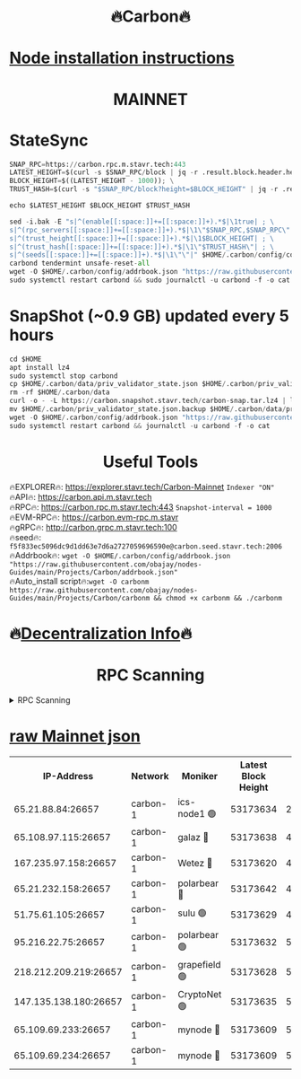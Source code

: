<h1 align="center"> 🔥Carbon🔥</h1>

[Node installation instructions](https://github.com/obajay/nodes-Guides/tree/main/Projects/Carbon)
=
<h1 align="center"> MAINNET</h1>

# StateSync
```python
SNAP_RPC=https://carbon.rpc.m.stavr.tech:443
LATEST_HEIGHT=$(curl -s $SNAP_RPC/block | jq -r .result.block.header.height); \
BLOCK_HEIGHT=$((LATEST_HEIGHT - 1000)); \
TRUST_HASH=$(curl -s "$SNAP_RPC/block?height=$BLOCK_HEIGHT" | jq -r .result.block_id.hash)

echo $LATEST_HEIGHT $BLOCK_HEIGHT $TRUST_HASH

sed -i.bak -E "s|^(enable[[:space:]]+=[[:space:]]+).*$|\1true| ; \
s|^(rpc_servers[[:space:]]+=[[:space:]]+).*$|\1\"$SNAP_RPC,$SNAP_RPC\"| ; \
s|^(trust_height[[:space:]]+=[[:space:]]+).*$|\1$BLOCK_HEIGHT| ; \
s|^(trust_hash[[:space:]]+=[[:space:]]+).*$|\1\"$TRUST_HASH\"| ; \
s|^(seeds[[:space:]]+=[[:space:]]+).*$|\1\"\"|" $HOME/.carbon/config/config.toml
carbond tendermint unsafe-reset-all
wget -O $HOME/.carbon/config/addrbook.json "https://raw.githubusercontent.com/obajay/nodes-Guides/main/Projects/Carbon/addrbook.json"
sudo systemctl restart carbond && sudo journalctl -u carbond -f -o cat
```
# SnapShot (~0.9 GB) updated every 5 hours
```python
cd $HOME
apt install lz4
sudo systemctl stop carbond
cp $HOME/.carbon/data/priv_validator_state.json $HOME/.carbon/priv_validator_state.json.backup
rm -rf $HOME/.carbon/data
curl -o - -L https://carbon.snapshot.stavr.tech/carbon-snap.tar.lz4 | lz4 -c -d - | tar -x -C $HOME/.carbon --strip-components 2
mv $HOME/.carbon/priv_validator_state.json.backup $HOME/.carbon/data/priv_validator_state.json
wget -O $HOME/.carbon/config/addrbook.json "https://raw.githubusercontent.com/obajay/nodes-Guides/main/Projects/Carbon/addrbook.json"
sudo systemctl restart carbond && journalctl -u carbond -f -o cat
```

 <h1 align="center"> Useful Tools</h1>

🔥EXPLORER🔥:     https://explorer.stavr.tech/Carbon-Mainnet        `Indexer "ON"` \
🔥API🔥:          https://carbon.api.m.stavr.tech \
🔥RPC🔥:          https://carbon.rpc.m.stavr.tech:443              `Snapshot-interval = 1000` \
🔥EVM-RPC🔥:      https://carbon.evm-rpc.m.stavr \
🔥gRPC🔥:         http://carbon.grpc.m.stavr.tech:100 \
🔥seed🔥:      `f5f833ec5096dc9d1dd63e7d6a2727059696590e@carbon.seed.stavr.tech:2006` \
🔥Addrbook🔥:  `wget -O $HOME/.carbon/config/addrbook.json "https://raw.githubusercontent.com/obajay/nodes-Guides/main/Projects/Carbon/addrbook.json"` \
🔥Auto_install script🔥:`wget -O carbonm https://raw.githubusercontent.com/obajay/nodes-Guides/main/Projects/Carbon/carbonm && chmod +x carbonm && ./carbonm`

🔥[Decentralization Info](https://github.com/obajay/StateSync-snapshots/tree/main/Projects/Carbon/Decentralization)🔥
=
<h1 align="center"> RPC Scanning</h1>

<details>
<summary>RPC Scanning</summary>

<h2 align="center"> We scan nodes in real time every 4 hours. And we provide the final result of RPC endpoints.
We cannot influence the operation of these nodes in any way. </h2>


```python
If Voting Power is higher than 0 --> then the Node is a validator of the network and may be subject to attack and be a potential threat to the chain.
```
```python
We marked such validators with a red symbol
```

</details>

[raw Mainnet json](https://rpc-check.carbonm.stavr.tech/carbonm/rpc-carbonm-result.json)
=


<table><tr><th>IP-Address</th><th>Network</th><th>Moniker</th><th>Latest Block Height</th><th>Earliest Block Height</th><th>Catching Up</th><th>Tx Index</th><th>Voting Power</th><th>Scan Time</th></tr><tr><td>65.21.88.84:26657</td><td>carbon-1</td><td>ics-node1 🟢</td><td>53173634</td><td>21164241</td><td>False</td><td>off</td><td>0</td><td>2024-02-02T20:19:41.955790906UTC</td></tr><tr><td>65.108.97.115:26657</td><td>carbon-1</td><td>galaz 🔴</td><td>53173638</td><td>47374001</td><td>False</td><td>on</td><td>11244155362</td><td>2024-02-02T20:19:52.996925758UTC</td></tr><tr><td>167.235.97.158:26657</td><td>carbon-1</td><td>Wetez 🔴</td><td>53173620</td><td>48067570</td><td>False</td><td>on</td><td>1330808505</td><td>2024-02-02T20:19:16.388593851UTC</td></tr><tr><td>65.21.232.158:26657</td><td>carbon-1</td><td>polarbear 🔴</td><td>53173642</td><td>48126001</td><td>False</td><td>on</td><td>10922832549</td><td>2024-02-02T20:20:01.629584402UTC</td></tr><tr><td>51.75.61.105:26657</td><td>carbon-1</td><td>sulu 🟢</td><td>53173629</td><td>48742001</td><td>False</td><td>on</td><td>0</td><td>2024-02-02T20:19:32.811002710UTC</td></tr><tr><td>95.216.22.75:26657</td><td>carbon-1</td><td>polarbear 🟢</td><td>53173632</td><td>52338001</td><td>False</td><td>on</td><td>0</td><td>2024-02-02T20:19:39.591068954UTC</td></tr><tr><td>218.212.209.219:26657</td><td>carbon-1</td><td>grapefield 🟢</td><td>53173628</td><td>52371001</td><td>False</td><td>on</td><td>0</td><td>2024-02-02T20:19:30.349530067UTC</td></tr><tr><td>147.135.138.180:26657</td><td>carbon-1</td><td>CryptoNet 🟢</td><td>53173635</td><td>52934001</td><td>False</td><td>on</td><td>0</td><td>2024-02-02T20:19:44.362618290UTC</td></tr><tr><td>65.109.69.233:26657</td><td>carbon-1</td><td>mynode 🔴</td><td>53173609</td><td>53160001</td><td>False</td><td>off</td><td>8686362611</td><td>2024-02-02T20:18:55.253687557UTC</td></tr><tr><td>65.109.69.234:26657</td><td>carbon-1</td><td>mynode 🔴</td><td>53173609</td><td>53160001</td><td>False</td><td>off</td><td>12853483827</td><td>2024-02-02T20:18:55.622207870UTC</td></tr></table>
